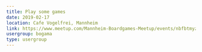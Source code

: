 ```yaml
---
title: Play some games
date: 2019-02-17
location: Cafe Vogelfrei, Mannheim
link: https://www.meetup.com/Mannheim-Boardgames-Meetup/events/nbfbtmyzdbwb/
usergroup: bogama
type: usergroup
---
```

